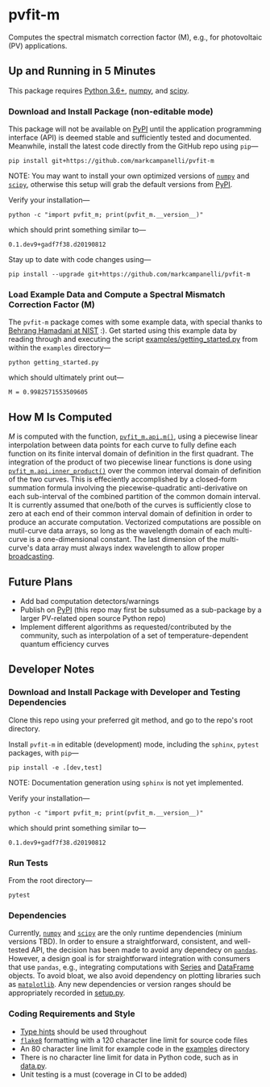 # pvfit-m

Computes the spectral mismatch correction factor (M), e.g., for photovoltaic (PV) applications.

## Up and Running in 5 Minutes

This package requires [Python 3.6+](https://www.python.org/), [numpy](https://www.numpy.org/), and
[scipy](https://www.scipy.org/).

### Download and Install Package (non-editable mode)

This package will not be available on [PyPI](https://pypi.org/) until the application programming interface (API) is
deemed stable and sufficiently tested and documented. Meanwhile, install the latest code directly from the GitHub repo
using `pip`—
```terminal
pip install git+https://github.com/markcampanelli/pvfit-m
```
NOTE: You may want to install your own optimized versions of [`numpy`](https://www.numpy.org/) and
[`scipy`](https://www.scipy.org/), otherwise this setup will grab the default versions from [PyPI](https://pypi.org/).

Verify your installation—
```terminal
python -c "import pvfit_m; print(pvfit_m.__version__)"
```
which should print something similar to—
```terminal
0.1.dev9+gadf7f38.d20190812
```

Stay up to date with code changes using—
```terminal
pip install --upgrade git+https://github.com/markcampanelli/pvfit-m
```

### Load Example Data and Compute a Spectral Mismatch Correction Factor (M)

The `pvfit-m` package comes with some example data, with special thanks to
[Behrang Hamadani at NIST](https://www.nist.gov/people/behrang-hamadani) :). Get started using this example data by
reading through and executing the script [examples/getting_started.py](examples/getting_started.py) from within the
`examples` directory—
```terminal
python getting_started.py
```
which should ultimately print out—
```terminal
M = 0.9982571553509605
```

## How M Is Computed

_M_ is computed with the function, [`pvfit_m.api.m()`](pvfit_m/api.py), using a piecewise linear interpolation
between data points for each curve to fully define each function on its finite interval domain of definition in the
first quadrant. The integration of the product of two piecewise linear functions is done using
[`pvfit_m.api.inner_product()`](pvfit_m/api.py) over the common interval domain of definition of the two curves. This is effeciently accomplished by a closed-form summation formula involving the piecewise-quadratic anti-derivative on each sub-interval of the combined partition of the common domain interval. It is currently assumed that one/both of the
curves is sufficiently close to zero at each end of their common interval domain of definition in order to produce an
accurate computation. Vectorized computations are possible on mutil-curve data arrays, so long as the wavelength
domain of each multi-curve is a one-dimensional constant. The last dimension of the multi-curve's data array must always
index wavelength to allow proper [broadcasting](https://docs.scipy.org/doc/numpy/user/basics.broadcasting.html).

## Future Plans

- Add bad computation detectors/warnings
- Publish on [PyPI](https://pypi.org/) (this repo may first be subsumed as a sub-package by a larger PV-related open
source Python repo)
- Implement different algorithms as requested/contributed by the community, such as interpolation of a set of
temperature-dependent quantum efficiency curves

## Developer Notes

### Download and Install Package with Developer and Testing Dependencies

Clone this repo using your preferred git method, and go to the repo's root directory.

Install `pvfit-m` in editable (development) mode, including the `sphinx`, `pytest` packages, with `pip`—
```terminal
pip install -e .[dev,test]
```
NOTE: Documentation generation using `sphinx` is not yet implemented.

Verify your installation—
```terminal
python -c "import pvfit_m; print(pvfit_m.__version__)"
```
which should print something similar to—
```terminal
0.1.dev9+gadf7f38.d20190812
```

### Run Tests

From the root directory—
```terminal
pytest
```

### Dependencies

Currently, [`numpy`](https://www.numpy.org/) and [`scipy`](https://www.scipy.org/) are the only runtime dependencies
(minium versions TBD). In order to ensure a straightforward, consistent, and well-tested API, the decision has been made
to avoid any dependecy on [`pandas`](https://pandas.pydata.org/). However, a design goal is for straightforward
integration with consumers that use `pandas`, e.g., integrating computations with
[Series](https://pandas.pydata.org/pandas-docs/stable/reference/api/pandas.Series.html) and
[DataFrame](https://pandas.pydata.org/pandas-docs/stable/reference/api/pandas.DataFrame.html) objects. To avoid
bloat, we also avoid dependency on plotting libraries such as [`matplotlib`](https://matplotlib.org/). Any new
dependencies or version ranges should be appropriately recorded in [setup.py](setup.py).

### Coding Requirements and Style

- [Type hints](https://docs.python.org/3/library/typing.html) should be used throughout
- [`flake8`](http://flake8.pycqa.org/en/latest/) formatting with a 120 character line limit for source code files
- An 80 character line limit for example code in the [examples](examples) directory
- There is no character line limit for data in Python code, such as in [data.py](pvfit_m/data.py).
- Unit testing is a must (coverage in CI to be added)

